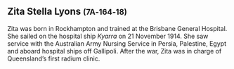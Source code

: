 ## Zita Stella Lyons <small>(7A‑164‑18)</small>

Zita was born in Rockhampton and trained at the Brisbane General Hospital. She sailed on the hospital ship *Kyarra* on 21 November 1914. She saw service with the Australian Army Nursing Service in Persia, Palestine, Egypt and aboard hospital ships off Gallipoli. After the war, Zita was in charge of Queensland’s first radium clinic.
